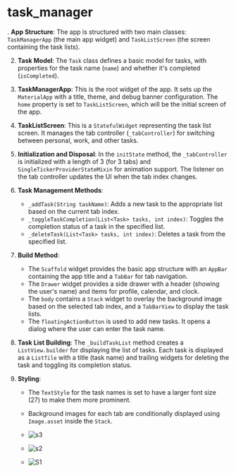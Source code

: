 # task_manager 

. **App Structure**: The app is structured with two main classes: `TaskManagerApp` (the main app widget) and `TaskListScreen` (the screen containing the task lists).

2. **Task Model**: The `Task` class defines a basic model for tasks, with properties for the task name (`name`) and whether it's completed (`isCompleted`).

3. **TaskManagerApp**: This is the root widget of the app. It sets up the `MaterialApp` with a title, theme, and debug banner configuration. The `home` property is set to `TaskListScreen`, which will be the initial screen of the app.

4. **TaskListScreen**: This is a `StatefulWidget` representing the task list screen. It manages the tab controller (`_tabController`) for switching between personal, work, and other tasks.

5. **Initialization and Disposal**: In the `initState` method, the `_tabController` is initialized with a length of 3 (for 3 tabs) and `SingleTickerProviderStateMixin` for animation support. The listener on the tab controller updates the UI when the tab index changes.

6. **Task Management Methods**: 
   - `_addTask(String taskName)`: Adds a new task to the appropriate list based on the current tab index.
   - `_toggleTaskCompletion(List<Task> tasks, int index)`: Toggles the completion status of a task in the specified list.
   - `_deleteTask(List<Task> tasks, int index)`: Deletes a task from the specified list.

7. **Build Method**: 
   - The `Scaffold` widget provides the basic app structure with an `AppBar` containing the app title and a `TabBar` for tab navigation.
   - The `Drawer` widget provides a side drawer with a header (showing the user's name) and items for profile, calendar, and clock.
   - The `body` contains a `Stack` widget to overlay the background image based on the selected tab index, and a `TabBarView` to display the task lists.
   - The `floatingActionButton` is used to add new tasks. It opens a dialog where the user can enter the task name.

8. **Task List Building**: The `_buildTaskList` method creates a `ListView.builder` for displaying the list of tasks. Each task is displayed as a `ListTile` with a title (task name) and trailing widgets for deleting the task and toggling its completion status.

9. **Styling**: 
   - The `TextStyle` for the task names is set to have a larger font size (27) to make them more prominent.
   - Background images for each tab are conditionally displayed using `Image.asset` inside the `Stack`.
  
   - ![s3](https://github.com/Nisha2304tyagi/task-manager-using-flutter/assets/120704195/a4368fb0-8256-4470-82ec-8aaec8913824)
   - ![s2](https://github.com/Nisha2304tyagi/task-manager-using-flutter/assets/120704195/367d0d48-091d-4612-8442-2134434feedf)
   - ![S1](https://github.com/Nisha2304tyagi/task-manager-using-flutter/assets/120704195/4043b48d-ed83-4afc-81eb-7d7429a8c64a)



